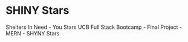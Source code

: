 # SHINY Stars
Shelters In Need - You Stars
UCB Full Stack Bootcamp - Final Project - MERN - SHYNY Stars
